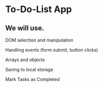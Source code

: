 # To-Do-List App

## We will use.

DOM selection and manipulation

Handling events (form submit, button clicks)

Arrays and objects

Saving to local storage 

Mark Tasks as Completed
